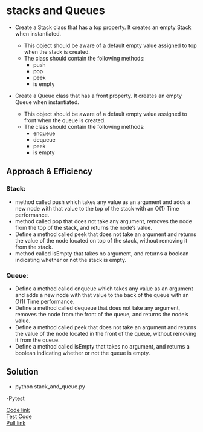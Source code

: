  # stacks and Queues
- Create a Stack class that has a top property. It creates an empty Stack when instantiated.
  - This object should be aware of a default empty value assigned to top when the stack is created.
  - The class should contain the following methods:
    - push
    - pop
    - peek
    - is empty


- Create a Queue class that has a front property. It creates an empty Queue when instantiated.
  - This object should be aware of a default empty value assigned to front when the queue is created.
  - The class should contain the following methods:
     - enqueue
     - dequeue
     - peek
     - is empty

## Approach & Efficiency

### Stack:
 - method called push which takes any value as an argument and adds a new node with that value to the top of the stack with an O(1) Time performance.
 - method called pop that does not take any argument, removes the node from the top of the stack, and returns the node’s value.
 - Define a method called peek that does not take an argument and returns the value of the node located on top of the stack, without removing it from the stack.
 - method called isEmpty that takes no argument, and returns a boolean indicating whether or not the stack is empty.
### Queue:
 - Define a method called enqueue which takes any value as an argument and adds a new node with that value to the back of the queue with an O(1) Time performance.
 - Define a method called dequeue that does not take any argument, removes the node from the front of the queue, and returns the node’s value.
 - Define a method called peek that does not take an argument and returns the value of the node located in the front of the queue, without removing it from the queue.
 - Define a method called isEmpty that takes no argument, and returns a boolean indicating whether or not the queue is empty.

## Solution

- python stack_and_queue.py

 -Pytest

[Code link](stack_and_queue.py)<br>
[Test Code](../tests/test_stack_queue.py)<br>
[Pull link](https://github.com/WalaaAlrefai/data-structures-and-algorithms/pull/19)
